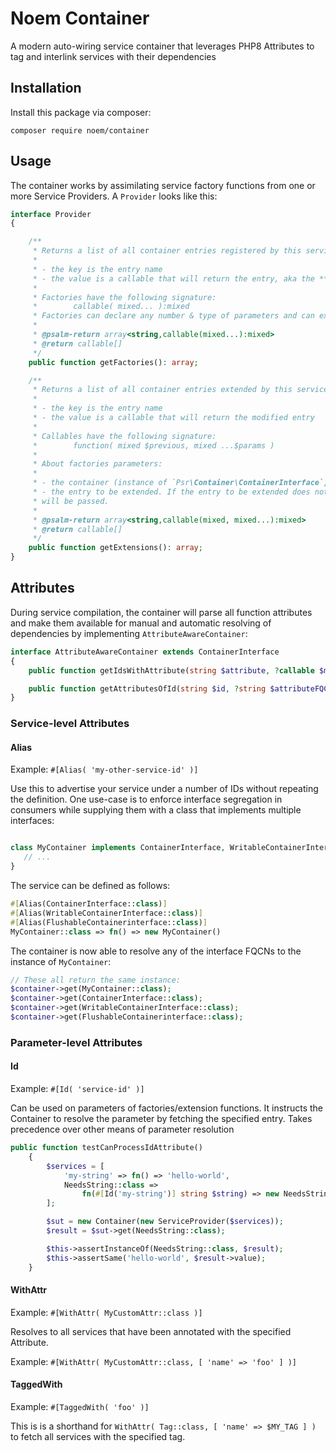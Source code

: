 # Noem Container

A modern auto-wiring service container that leverages PHP8 Attributes to tag and interlink services with their
dependencies

## Installation

Install this package via composer:

`composer require noem/container`

## Usage

The container works by assimilating service factory functions from one or more Service Providers. A `Provider` looks
like this:

[embed]:# "path: ../src/Provider.php, match: 'interface.*?}'"

```php
interface Provider
{

    /**
     * Returns a list of all container entries registered by this service provider.
     *
     * - the key is the entry name
     * - the value is a callable that will return the entry, aka the **factory**
     *
     * Factories have the following signature:
     *        callable( mixed... ):mixed
     * Factories can declare any number & type of parameters and can expect them to be resolved by the Container
     *
     * @psalm-return array<string,callable(mixed...):mixed>
     * @return callable[]
     */
    public function getFactories(): array;

    /**
     * Returns a list of all container entries extended by this service provider.
     *
     * - the key is the entry name
     * - the value is a callable that will return the modified entry
     *
     * Callables have the following signature:
     *        function( mixed $previous, mixed ...$params )
     *
     * About factories parameters:
     *
     * - the container (instance of `Psr\Container\ContainerInterface`)
     * - the entry to be extended. If the entry to be extended does not exist and the parameter is nullable, `null`
     * will be passed.
     *
     * @psalm-return array<string,callable(mixed, mixed...):mixed>
     * @return callable[]
     */
    public function getExtensions(): array;
}
```

## Attributes

During service compilation, the container will parse all function attributes and make them available for manual and
automatic resolving of dependencies by implementing `AttributeAwareContainer`:

[embed]:# "path: ../src/AttributeAwareContainer.php, match: 'interface.*?}'"

```php
interface AttributeAwareContainer extends ContainerInterface
{
    public function getIdsWithAttribute(string $attribute, ?callable $matching = null): array;

    public function getAttributesOfId(string $id, ?string $attributeFQCN = null): array;
}
```

### Service-level Attributes

#### Alias

Example: `#[Alias( 'my-other-service-id' )]`

Use this to advertise your service under a number of IDs without repeating the definition. One use-case is to enforce
interface segregation in consumers while supplying them with a class that implements multiple interfaces:

```php

class MyContainer implements ContainerInterface, WritableContainerInterface, FlushableContainerinterface {
   // ...
}

```

The service can be defined as follows:

```php
#[Alias(ContainerInterface::class)]
#[Alias(WritableContainerInterface::class)]
#[Alias(FlushableContainerinterface::class)]
MyContainer::class => fn() => new MyContainer()
```

The container is now able to resolve any of the interface FQCNs to the instance of `MyContainer`:

```php
// These all return the same instance:
$container->get(MyContainer::class);
$container->get(ContainerInterface::class);
$container->get(WritableContainerInterface::class);
$container->get(FlushableContainerinterface::class);
```

### Parameter-level Attributes

#### Id

Example: `#[Id( 'service-id' )]`

Can be used on parameters of factories/extension functions. It instructs the Container to resolve the parameter by
fetching the specified entry. Takes precedence over other means of parameter resolution

[embed]:# "path: ../tests/Integration/ContainerAutoWiringTest.php, match: 'public function testCanProcessIdAttribute.*?}'"

```php
public function testCanProcessIdAttribute()
    {
        $services = [
            'my-string' => fn() => 'hello-world',
            NeedsString::class =>
                fn(#[Id('my-string')] string $string) => new NeedsString($string),
        ];

        $sut = new Container(new ServiceProvider($services));
        $result = $sut->get(NeedsString::class);

        $this->assertInstanceOf(NeedsString::class, $result);
        $this->assertSame('hello-world', $result->value);
    }
```

#### WithAttr

Example: `#[WithAttr( MyCustomAttr::class )]`

Resolves to all services that have been annotated with the specified Attribute.

Example: `#[WithAttr( MyCustomAttr::class, [ 'name' => 'foo' ] )]`

#### TaggedWith

Example: `#[TaggedWith( 'foo' )]`

This is is a shorthand for `WithAttr( Tag::class, [ 'name' => $MY_TAG ] )` to fetch all services with the specified tag.
